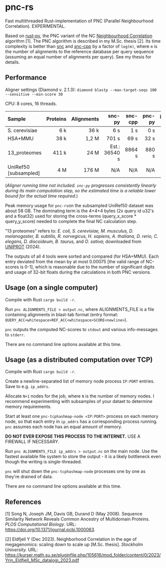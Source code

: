 # pnc-rs
Fast multithreaded Rust-implementation of PNC (Parallel Neighbourhood Correlation). EXPERIMENTAL.

Based on [rust-py](https://github.com/yrin/pnc-py), the PNC variant of the NC [Neighbourhood Correlation](https://www.neighborhoodcorrelation.org/) algorithm [1]. The PNC algorithm is described in my M.Sc. thesis [2].
Its time complexity is better than [snc](https://github.com/arvestad/snc/) and [snc-cpp](https://github.com/arvestad/fast-neighborhood-correlation) by a factor of `log(m)`, where `m` is the number of alignments to the reference database per query sequence (assuming an equal number of alignments per query). See my thesis for details.


## Performance

Aligner settings (Diamond v. 2.1.3):
`diamond blastp --max-target-seqs 100 --sensitive --min-score 30`

CPU: 8 cores, 16 threads.

|  Sample               | Proteins | Alignments   |   snc-py        |   snc-cpp   |   pnc-py     |    pnc-rs   | 
| :-------------------- | -------: | ---------:   | --------------: | --------:   | ----------:  | --------:   |
| S. cerevisiae         | 6 k      | 36 k         |        6 s      |         1 s |          0 s |         0 s |
| HSA+MMU               | 38 k     | 1,2 M        |      701 s      |        69 s |         32 s |         1 s |
| 13_proteomes          | 411 k    | 24 M         |  Est.: 36540 s  |      8864 s |        880 s |        25 s |
| UniRef50 [subsampled] | 4 M      | 176 M        |     N/A         |       N/A   |        N/A   |       696 s |

(_Aligner running time not included. `snc-py` progresses consistently linearly during its main computation step, so the estimated time is a reliable lower bound for the actual time required._)

Peak memory usage for `pnc-rs`on the subsampled UniRef50 dataset was about 58 GB. The dominating term is the 4+4+4 bytes (2x query id u32's and a float32) used for storing the cross-terms (query_x_score * query_y_score) needed to complete the final NC calculation step.

"13 proteomes" refers to: _E. coli, S. cerevisiae, M. musculus, D. melanogaster, B. subtilis, R. norvegicus, H. sapiens, A. thaliana, D. rerio, C. elegans, D. discoideum, B. taurus,_ and _O. sativa_; downloaded from [UNIPROT](https://www.uniprot.org/proteomes?query=proteome_type%3A1) (2024).

The outputs of all 4 tools were sorted and compared (for HSA+MMU). Each entry deviated from the mean by at most 0.00075 [the valid range of NC-scores is 0-1], which is reasonable due to the number of significant digits and usage of 32-bit floats during the calculations in both PNC versions.

## Usage (on a single computer)

Compile with Rust `cargo build -r`. 

Run `pnc ALIGNMENTS_FILE > output.nc`, where ALIGNMENTS_FILE is a file containing alignments in blast-tab format (entry format: `QUERY_ACC<whitespace>REF_ACC<whitespace>SCORE<newline>`).

`pnc` outputs the computed NC-scores to `stdout` and various info-messages to `stderr`. 

There are no command line options available at this time.

## Usage (as a distributed computation over TCP)

Compile with Rust `cargo build -r`. 

Create a newline-separated list of memory node process `IP:PORT` entries. Save to e.g. `ip_addrs`.

Allocate `N+1` nodes for the job, where `N` is the number of memory nodes. I recommend experimenting with subsamples of your dataet to determine memory requirements.

Start at least one `pnc-tcphashmap-node <IP:PORT>` process on each memory node, so that each entry in `ip_addrs` has a corresponding process running. `pnc` assumes each node has an equal amount of memory.

**DO NOT EVER EXPOSE THIS PROCESS TO THE INTERNET.** USE A FIREWALL IF NECESSARY.

Run `pnc ALIGNMENTS_FILE ip_addrs > output.nc` on the main node. Use the fastest available file system to store the output - it is a likely bottleneck even though the writing is single-threaded.

`pnc` will shut down the `pnc-tcphashmap-node` processes one by one as they're drained of data.

There are no command line options available at this time.

## References
[1] Song N, Joseph JM, Davis GB, Durand D (May 2008). Sequence Similarity Network Reveals Common Ancestry of Multidomain Proteins.
_PLOS Computational Biology_. URL: https://doi.org/10.1371/journal.pcbi.1000063.

[2] Eldfjell Y (Dec 2023). Neighborhood Correlation in the age of megagenomics: scaling down to scale up [M.Sc. thesis]. _Stockholm University._ URL: https://kurser.math.su.se/pluginfile.php/105616/mod_folder/content/0/2023/Yrin_Eldfjell_MSc_datalogi_2023.pdf

